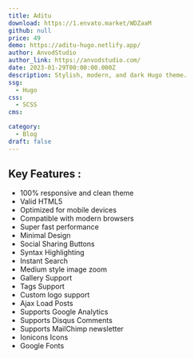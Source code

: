 ```yaml
---
title: Aditu
download: https://1.envato.market/WDZaaM
github: null
price: 49
demo: https://aditu-hugo.netlify.app/
author: AnvodStudio
author_link: https://anvodstudio.com/
date: 2023-01-29T00:00:00.000Z
description: Stylish, modern, and dark Hugo theme.
ssg:
  - Hugo
css:
  - SCSS
cms:

category:
  - Blog
draft: false
---
```


## Key Features :

- 100% responsive and clean theme
- Valid HTML5
- Optimized for mobile devices
- Compatible with modern browsers
- Super fast performance
- Minimal Design
- Social Sharing Buttons
- Syntax Highlighting
- Instant Search
- Medium style image zoom
- Gallery Support
- Tags Support
- Custom logo support
- Ajax Load Posts
- Supports Google Analytics
- Supports Disqus Comments
- Supports MailChimp newsletter
- Ionicons Icons
- Google Fonts
